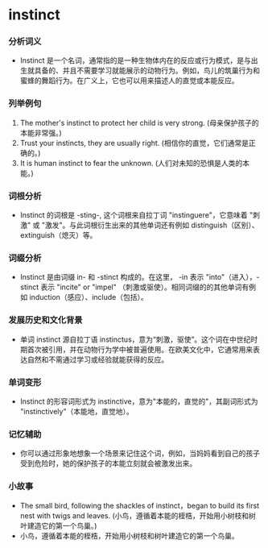 # instinct

### 分析词义

  

*   Instinct 是一个名词，通常指的是一种生物体内在的反应或行为模式，是与出生就具备的、并且不需要学习就能展示的动物行为。例如，鸟儿的筑巢行为和蜜蜂的舞蹈行为。在广义上，它也可以用来描述人的直觉或本能反应。

  

### 列举例句

  

1.  The mother's instinct to protect her child is very strong. (母亲保护孩子的本能非常强。)
2.  Trust your instincts, they are usually right. (相信你的直觉，它们通常是正确的。)
3.  It is human instinct to fear the unknown. (人们对未知的恐惧是人类的本能。)

  

### 词根分析

  

*   Instinct 的词根是 -sting-, 这个词根来自拉丁词 "instinguere"，它意味着 "刺激" 或 "激发"。与此词根衍生出来的其他单词还有例如 distinguish（区别）、extinguish（熄灭）等。

  

### 词缀分析

  

*   Instinct 是由词缀 in- 和 -stinct 构成的。在这里， -in 表示 "into"（进入），-stinct 表示 "incite" or "impel" （刺激或驱使）。相同词缀的的其他单词有例如 induction（感应）、include（包括）。

  

### 发展历史和文化背景

  

*   单词 instinct 源自拉丁语 instinctus，意为“刺激，驱使”。这个词在中世纪时期首次被引用，并在动物行为学中被普遍使用。在欧美文化中，它通常用来表达自然和不需通过学习或经验就能获得的反应。

  

### 单词变形

  

*   Instinct 的形容词形式为 instinctive，意为"本能的，直觉的"，其副词形式为 "instinctively"（本能地，直觉地）。

  

### 记忆辅助

  

*   你可以通过形象地想象一个场景来记住这个词，例如，当妈妈看到自己的孩子受到危险时，她的保护孩子的本能立刻就会被激发出来。

  

### 小故事

  

*   The small bird, following the shackles of instinct，began to build its first nest with twigs and leaves. (小鸟，遵循着本能的桎梏，开始用小树枝和树叶建造它的第一个鸟巢。)
*   小鸟，遵循着本能的桎梏，开始用小树枝和树叶建造它的第一个鸟巢。
